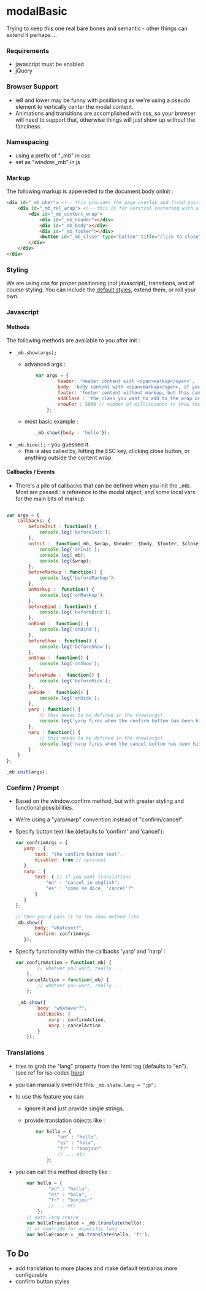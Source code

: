 modalBasic
========
Trying to keep this one real bare bones and semantic - other things can extend it perhaps ...

### Requirements
- javascript must be enabled
- jQuery

### Browser Support
- ie8 and lower may be funny with positioning as we're using a pseudo element to vertically center the modal content. 
- Animations and transitions are accomplished with css, so your browser will need to support that, otherwise things will just show up without the fanciness. 

### Namespacing
- using a prefix of "_mb" in css
- set as "window._mb" in js

### Markup
The following markup is appeneded to the document.body onInit :
```html
<div id="_mb_uber"> <!-- this provides the page overlay and fixed positioning -->
	<div id="_mb_rel_wrap"> <!-- this is for veritcal centering with a :before element -->
		<div id="_mb_content_wrap">
			<div id="_mb_header"></div>
			<div id="_mb_body"></div>
			<div id="_mb_footer"></div>
			<button id="_mb_close" type="button" title="click to close" aria-label="close modal">x</button>
		</div>
	</div>
</div>
```

### Styling
We are using css for proper positioning (not javascript), transitions, and of course styling. You can include the [default styles](https://raw.githubusercontent.com/beechertrouble/modalBasic/master/modalBasic.min.css), extend them, or roll your own.

### Javascript

#### Methods
The following methods are available to you after init : 

- `_mb.show(args);`
	- advanced args : 
		
		```javascript
			var args = {
					header: 'header content with <span>markup</span>',
					body: 'body content with <span>markup</span>, if you're into that kinda thing ...',
					footer: 'footer content without markup, but this can take markup too.',
					addClass : 'the_class_you_want_to_add_to_the_wrap or_classes',
					showFor : 5000 // number of milliseconds to show the modal for, before hiding it automatically
				};
		```
	- most basic example : 
	
		```javascript
			_mb.show({body : 'hello'});
		```
- `_mb.hide();` - you guessed it.
	- this is also called by, hitting the ESC key, clicking close button, or anything outside the content wrap.

#### Callbacks / Events
- There's a pile of callbacks that can be defined when you init the _mb. Most are passed :  a reference to the modal object, and some local vars for the main bits of markup.

```javascript

var args = {
	callbacks: {
		beforeInit : function() {
			console.log('beforeInit');
		},
		onInit :  function(_mb, $wrap, $header, $body, $footer, $close) {
			console.log('onInit');
			console.log(_mb);
			console.log($wrap);
		},
		beforeMarkup : function() {
			console.log('beforeMarkup');
		},
		onMarkup :  function() {
			console.log('onMarkup');
		},
		beforeBind : function() {
			console.log('beforeBind');
		},
		onBind :  function() {
			console.log('onBind');
		},
		beforeShow : function() {
			console.log('beforeShow');
		},
		onShow :  function() {
			console.log('onShow');
		},
		beforeHide :  function() {
			console.log('beforeHide');
		},
		onHide :  function() {
			console.log('onHide');
		},
		yarp : function() {
			// this needs to be defined in the show(args)
			console.log('yarp fires when the confirm button has been hit');
		},
		narp : function() {
			// this needs to be defined in the show(args)
			console.log('narp fires when the cancel button has been hit');
		}
	}
};

_mb.init(args);
```

### Confirm / Prompt
- Based on the window.confirm method, but with greater styling and functional possibilities.
- We're using a "yarp/narp" convention instead of "confirm/cancel".
- Specify button text like (defaults to 'confirm' and 'cancel'):
	 
	 ```javascript
	 var confrimArgs = {
	 	yarp : {
	 		text: "the confirm button text",
	 		disabled: true // optional
	 	},
	 	narp : { 
	 		text: { // if you want translations
	 			"en" : "cancel in english",
	 			"es" : "como se dice, 'cancel'?"
	 		}
	 	}
	 };
	 
	 // then you'd pass it to the show method like
	 _mb.show({
	 		body: "whatever?",
	 		confirm: confrimArgs
	 	});
	 ```
- Specify functionality within the callbacks 'yarp' and 'narp' :
	
	```javascript
	var confirmAction = function(_mb) {
			// whatver you want, really ...
		},
		cancelAction = function(_mb) {
			// whatver you want, really ...
		};
		
	 _mb.show({
	 		body: "whatever?",
	 		callbacks: {
	 			yarp : confirmAction,
	 			narp : cancelAction
	 		}
	 	});
	```


### Translations
- tries to grab the "lang" property from the html tag (defaults to "en"). (see ref for iso codes [here](http://www.w3schools.com/tags/ref_language_codes.asp))
- you can manually override this: `_mb.state.lang = "jp";`
- to use this feature you can:
	- ignore it and just provide single strings.
	- provide translation objects like :
	
		```javascript
			var hello = {
					"en" : "hello",
					"es" : "hola",
					"fr" : "bonjour"
					// ... etc
				};
		```
- you can call this method directly like :

	```javascript
		var hello = {
				"en" : "hello",
				"es" : "hola",
				"fr" : "bonjour"
				// ... etc
			};
		// auto lang choice ...
		var helloTranslated = _mb.translate(hello);
		// or override for aspecific lang ...
		var helloFrance = _mb.translate(hello, 'fr');
	```
	
## To Do
- add translation to more places and make default text/arias more configurable
- confirm button styles

